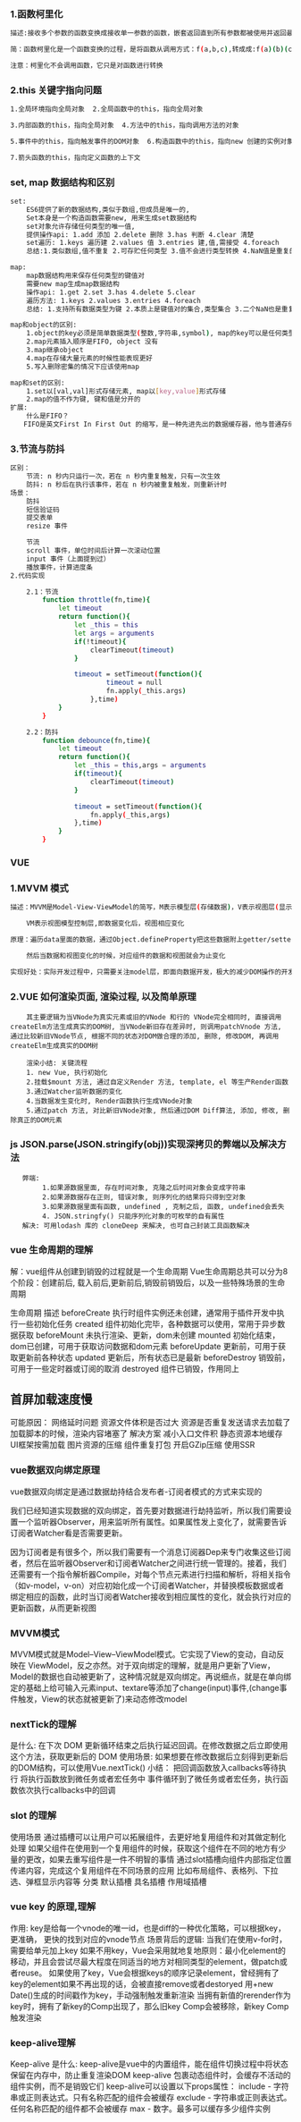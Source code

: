 ### 1.函数柯里化

```bash
描述:接收多个参数的函数变换成接收单一参数的函数，嵌套返回直到所有参数都被使用并返回最终结果。

简：函数柯里化是一个函数变换的过程，是将函数从调用方式：f(a,b,c),转成成:f(a)(b)(c)

注意：柯里化不会调用函数，它只是对函数进行转换

```

### 2.this 关键字指向问题

```bash
1.全局环境指向全局对象  2.全局函数中的this，指向全局对象

3.内部函数的this，指向全局对象  4.方法中的this，指向调用方法的对象

5.事件中的this，指向触发事件的DOM对象  6.构造函数中的this，指向new 创建的实例对象

7.箭头函数的this，指向定义函数的上下文

```

### set, map 数据结构和区别

```bash
set:
    ES6提供了新的数据结构,类似于数组,但成员是唯一的,
    Set本身是一个构造函数需要new, 用来生成set数据结构
    set对象允许存储任何类型的唯一值,
    提供操作api: 1.add 添加 2.delete 删除 3.has 判断 4.clear 清楚
    set遍历: 1.keys 遍历建 2.values 值 3.entries 建,值,需接受 4.foreach
    总结:1.类似数组,值不重复 2.可存贮任何类型 3.值不会进行类型转换 4.NaN值是重复的 5.undefined 被存储

map:
    map数据结构用来保存任何类型的键值对
    需要new map生成map数据结构
    操作api: 1.get 2.set 3.has 4.delete 5.clear
    遍历方法: 1.keys 2.values 3.entries 4.foreach
    总结: 1.支持所有数据类型为键 2.本质上是键值对的集合,类型集合 3.二个NaN也是重复的 4.NaN和undefined都可以被存

map和object的区别:
    1.object的key必须是简单数据类型(整数,字符串,symbol), map的key可以是任何类型
    2.map元素插入顺序是FIFO, object 没有
    3.map继承object
    4.map在存储大量元素的时候性能表现更好
    5.写入删除密集的情况下应该使用map

map和set的区别:
    1.set以[val,val]形式存储元素, map以[key,value]形式存储
    2.map的值不作为键, 键和值是分开的
扩展:
    什么是FIFO？
　　FIFO是英文First In First Out 的缩写，是一种先进先出的数据缓存器，他与普通存储器的区别是没有外部读写地址线，这样使用起来非常简单，但缺点就是只能顺序写入数据，顺序的读出数据，其数据地址由内部读写指针自动加1完成，不能像普通存储器那样可以由地址线决定读取或写入某个指定的地址

```

### 3.节流与防抖

```bash
区别：
    节流: n 秒内只运行一次，若在 n 秒内重复触发，只有一次生效
    防抖: n 秒后在执行该事件，若在 n 秒内被重复触发，则重新计时
场景：
    防抖
    短信验证码
    提交表单
    resize 事件

    节流
    scroll 事件，单位时间后计算一次滚动位置
    input 事件（上面提到过）
    播放事件，计算进度条
2.代码实现

    2.1：节流
        function throttle(fn,time){
            let timeout
            return function(){
                let _this = this
                let args = arguments
                if(!timeout){
                    clearTimeout(timeout)
                }

                timeout = setTimeout(function(){
                        timeout = null
                        fn.apply(_this.args)
                    },time)
            }
        }

    2.2：防抖
        function debounce(fn,time){
            let timeout
            return function(){
                let _this = this,args = arguments
                if(timeout){
                    clearTimeout(timeout)
                }

                timeout = setTimeout(function(){
                    fn.apply(_this,args)
                },time)
            }
        }

```

### VUE

### 1.MVVM 模式

```bash
描述：MVVM是Model-View-ViewModel的简写，M表示模型层(存储数据)，V表示视图层(显示数据)

    VM表示视图模型控制层,即数据变化后，视图相应变化

原理：遍历data里面的数据，通过Object.defineProperty把这些数据附上getter/setter方法，并监听起来，

    然后当数据和视图变化的时候，对应组件的数据和视图就会为止变化

实现好处：实际开发过程中，只需要关注model层，即面向数据开发，极大的减少DOM操作的开发，减少代码量

```

### 2.VUE 如何渲染页面, 渲染过程, 以及简单原理

```base
    其主要逻辑为当VNode为真实元素或旧的VNode 和行的 VNode完全相同时, 直接调用createElm方法生成真实的DOM树, 当VNode新旧存在差异时, 则调用patchVnode 方法, 通过比较新旧VNode节点, 根据不同的状态对DOM做合理的添加, 删除, 修改DOM, 再调用createElm生成真实的DOM树

    渲染小结: 关键流程
    1. new Vue, 执行初始化
    2.挂载$mount 方法, 通过自定义Render 方法, template, el 等生产Render函数
    3.通过Watcher监听数据的变化
    4.当数据发生变化时, Render函数执行生成VNode对象
    5.通过patch 方法, 对比新旧VNode对象, 然后通过DOM Diff算法, 添加, 修改, 删除真正的DOM元素

```

### js JSON.parse(JSON.stringify(obj))实现深拷贝的弊端以及解决方法

```base
   弊端:
        1.如果源数据里面, 存在时间对象, 克隆之后时间对象会变成字符串
        2.如果源数据存在正则, 错误对象, 则序列化的结果将只得到空对象
        3.如果源数据里面有函数, undefined , 克制之后, 函数, undefined会丢失
        4. JSON.stringfy() 只能序列化对象的可枚举的自有属性
   解决: 可用lodash 库的 cloneDeep 来解决, 也可自己封装工具函数解决

```

### vue 生命周期的理解
解：vue组件从创建到销毁的过程就是一个生命周期
Vue生命周期总共可以分为8个阶段：创建前后, 载入前后,更新前后,销毁前销毁后，以及一些特殊场景的生命周期

生命周期	       描述
beforeCreate	  执行时组件实例还未创建，通常用于插件开发中执行一些初始化任务
created	          组件初始化完毕，各种数据可以使用，常用于异步数据获取
beforeMount	      未执行渲染、更新，dom未创建
mounted	          初始化结束，dom已创建，可用于获取访问数据和dom元素
beforeUpdate	  更新前，可用于获取更新前各种状态
updated	          更新后，所有状态已是最新
beforeDestroy	  销毁前，可用于一些定时器或订阅的取消
destroyed	      组件已销毁，作用同上


## 首屏加载速度慢
可能原因：
    网络延时问题
    资源文件体积是否过大
    资源是否重复发送请求去加载了
    加载脚本的时候，渲染内容堵塞了
解决方案
    减小入口文件积
    静态资源本地缓存
    UI框架按需加载
    图片资源的压缩
    组件重复打包
    开启GZip压缩
    使用SSR

### vue数据双向绑定原理
vue数据双向绑定是通过数据劫持结合发布者-订阅者模式的方式来实现的

我们已经知道实现数据的双向绑定，首先要对数据进行劫持监听，所以我们需要设置一个监听器Observer，用来监听所有属性。如果属性发上变化了，就需要告诉订阅者Watcher看是否需要更新。

因为订阅者是有很多个，所以我们需要有一个消息订阅器Dep来专门收集这些订阅者，然后在监听器Observer和订阅者Watcher之间进行统一管理的。接着，我们还需要有一个指令解析器Compile，对每个节点元素进行扫描和解析，将相关指令（如v-model，v-on）对应初始化成一个订阅者Watcher，并替换模板数据或者绑定相应的函数，此时当订阅者Watcher接收到相应属性的变化，就会执行对应的更新函数，从而更新视图

### MVVM模式
MVVM模式就是Model–View–ViewModel模式。它实现了View的变动，自动反映在 ViewModel，反之亦然。对于双向绑定的理解，就是用户更新了View，Model的数据也自动被更新了，这种情况就是双向绑定。再说细点，就是在单向绑定的基础上给可输入元素input、textare等添加了change(input)事件,(change事件触发，View的状态就被更新了)来动态修改model

### nextTick的理解
是什么:
    在下次 DOM 更新循环结束之后执行延迟回调。在修改数据之后立即使用这个方法，获取更新后的 DOM
使用场景:
    如果想要在修改数据后立刻得到更新后的DOM结构，可以使用Vue.nextTick()
小结：
    把回调函数放入callbacks等待执行
    将执行函数放到微任务或者宏任务中
    事件循环到了微任务或者宏任务，执行函数依次执行callbacks中的回调

### slot 的理解
使用场景
    通过插槽可以让用户可以拓展组件，去更好地复用组件和对其做定制化处理
    如果父组件在使用到一个复用组件的时候，获取这个组件在不同的地方有少量的更改，如果去重写组件是一件不明智的事情
    通过slot插槽向组件内部指定位置传递内容，完成这个复用组件在不同场景的应用
    比如布局组件、表格列、下拉选、弹框显示内容等
分类
    默认插槽
    具名插槽
    作用域插槽

### vue key 的原理,理解
作用:
    key是给每一个vnode的唯一id，也是diff的一种优化策略，可以根据key，更准确， 更快的找到对应的vnode节点
场景背后的逻辑:
    当我们在使用v-for时，需要给单元加上key
    如果不用key，Vue会采用就地复地原则：最小化element的移动，并且会尝试尽最大程度在同适当的地方对相同类型的element，做patch或者reuse。
    如果使用了key，Vue会根据keys的顺序记录element，曾经拥有了key的element如果不再出现的话，会被直接remove或者destoryed
    用+new Date()生成的时间戳作为key，手动强制触发重新渲染
    当拥有新值的rerender作为key时，拥有了新key的Comp出现了，那么旧key Comp会被移除，新key Comp触发渲染

### keep-alive理解
Keep-alive 是什么:
    keep-alive是vue中的内置组件，能在组件切换过程中将状态保留在内存中，防止重复渲染DOM
    keep-alive 包裹动态组件时，会缓存不活动的组件实例，而不是销毁它们
keep-alive可以设置以下props属性：
    include - 字符串或正则表达式。只有名称匹配的组件会被缓存
    exclude - 字符串或正则表达式。任何名称匹配的组件都不会被缓存
    max - 数字。最多可以缓存多少组件实例
